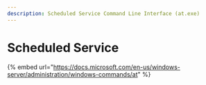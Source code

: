 ```yaml
---
description: Scheduled Service Command Line Interface (at.exe)
---
```


# Scheduled Service

{% embed url="https://docs.microsoft.com/en-us/windows-server/administration/windows-commands/at" %}
